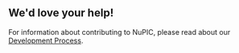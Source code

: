 ## We'd love your help!

For information about contributing to NuPIC, please read about our [Development Process](https://github.com/numenta/nupic/wiki/Development-Process).
